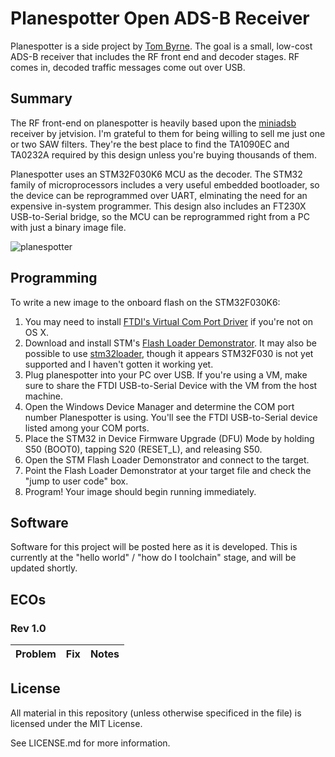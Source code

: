 # Planespotter Open ADS-B Receiver
Planespotter is a side project by [Tom Byrne](https://github.com/ersatzavian). The goal is a small, low-cost ADS-B receiver that includes the RF front end and decoder stages. RF comes in, decoded traffic messages come out over USB. 

## Summary
The RF front-end on planespotter is heavily based upon the [miniadsb](http://miniadsb.web99.de/homepage/index.php?way=1&site=READOUT&DERNAME=miniADSB%20Tutorial&dm=miniadsb&USER=miniadsb&goto=1&XURL=web99.de&WB=&EXTRAX=X&PIDX=63606) receiver by jetvision. I'm grateful to them for being willing to sell me just one or two SAW filters. They're the best place to find the TA1090EC and TA0232A required by this design unless you're buying thousands of them. 

Planespotter uses an STM32F030K6 MCU as the decoder. The STM32 family of microprocessors includes a very useful embedded bootloader, so the device can be reprogrammed over UART, elminating the need for an expensive in-system programmer. This design also includes an FT230X USB-to-Serial bridge, so the MCU can be reprogrammed right from a PC with just a binary image file. 

![planespotter](/images/planespotter.jpg)

## Programming
To write a new image to the onboard flash on the STM32F030K6:

1. You may need to install [FTDI's Virtual Com Port Driver](http://www.ftdichip.com/Drivers/VCP.htm) if you're not on OS X. 
2. Download and install STM's [Flash Loader Demonstrator](http://www.st.com/web/en/catalog/tools/PF257525). It may also be possible to use [stm32loader](https://github.com/jsnyder/stm32loader), though it appears STM32F030 is not yet supported and I haven't gotten it working yet. 
3. Plug planespotter into your PC over USB. If you're using a VM, make sure to share the FTDI USB-to-Serial Device with the VM from the host machine. 
4. Open the Windows Device Manager and determine the COM port number Planespotter is using. You'll see the FTDI USB-to-Serial device listed among your COM ports.
5. Place the STM32 in Device Firmware Upgrade (DFU) Mode by holding S50 (BOOT0), tapping S20 (RESET_L), and releasing S50.
5. Open the STM Flash Loader Demonstrator and connect to the target. 
6. Point the Flash Loader Demonstrator at your target file and check the "jump to user code" box. 
7. Program! Your image should begin running immediately. 

## Software
Software for this project will be posted here as it is developed. This is currently at the "hello world" / "how do I toolchain" stage, and will be updated shortly. 

## ECOs
### Rev 1.0
| Problem | Fix | Notes |
| ------- | --- | ----- |

## License

All material in this repository (unless otherwise specificed in the file) is licensed under the MIT License.

See LICENSE.md for more information.
